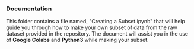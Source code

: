 ### Documentation
This folder contains a file named, "Creating a Subset.ipynb" that will help guide you through how to make your own subset of data from the raw dataset provided in the repository. The document will assist you in the use of **Google Colabs** and **Python3** while making your subset.
